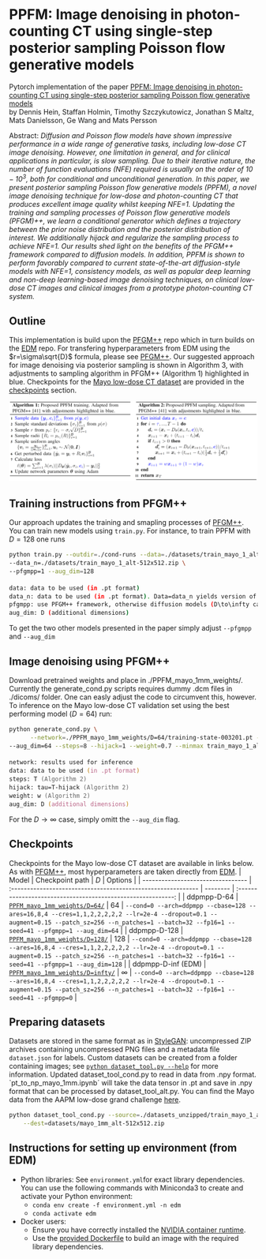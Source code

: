 # PPFM: Image denoising in photon-counting CT using single-step posterior sampling Poisson flow generative models<br>

Pytorch implementation of the paper [PPFM: Image denoising in photon-counting CT using single-step posterior sampling Poisson flow generative models](https://arxiv.org/abs/2312.09754)<br>
by Dennis Hein, Staffan Holmin, Timothy Szczykutowicz, Jonathan S Maltz, Mats Danielsson, Ge Wang and Mats Persson

Abstract: *Diffusion and Poisson flow models have shown impressive performance in a wide range of generative tasks, including low-dose CT image denoising. However, one limitation in general, and for clinical applications in particular, is slow sampling. Due to their iterative nature, the number of function evaluations (NFE) required is usually on the order of $10-10^3$, both for conditional and unconditional generation. In this paper, we present posterior sampling Poisson flow generative models (PPFM), a novel image denoising technique for low-dose and photon-counting CT that produces excellent image quality whilst keeping NFE=1. Updating the training and sampling processes of Poisson flow generative models (PFGM)++, we learn a conditional generator which defines a trajectory between the prior noise distribution and the posterior distribution of interest. We additionally hijack and regularize the sampling process to achieve NFE=1. Our results shed light on the benefits of the PFGM++ framework compared to diffusion models. In addition, PPFM is shown to perform favorably compared to current state-of-the-art diffusion-style models with NFE=1, consistency models, as well as popular deep learning and non-deep learning-based image denoising techniques, on clinical low-dose CT images and clinical images from a prototype photon-counting CT system.*

## Outline
This implementation is build upon the [PFGM++](https://github.com/Newbeeer/pfgmpp) repo which in turn builds on the [EDM](https://github.com/NVlabs/edm) repo. For transfering hyperparameters from EDM using the $r=\sigma\sqrt{D}$ formula, please see [PFGM++](https://github.com/Newbeeer/pfgmpp). Our suggested approach for image denoising via posterior sampling is shown in Algorithm 3, with adjustments to sampling algorithm in PFGM++ (Algorithm 1) highlighted in blue. Checkpoints for the [Mayo low-dose CT dataset](https://www.aapm.org/grandchallenge/lowdosect/) are provided in the [checkpoints](#checkpoints) section. 

![schematic](assets/algos.png)

## Training instructions from PFGM++
Our approach updates the training and smapling processes of [PFGM++](https://github.com/Newbeeer/pfgmpp). You can train new models using `train.py`. For instance, to train PPFM with $D=128$ one runs 

```sh
python train.py --outdir=./cond-runs --data=./datasets/train_mayo_1_alt-512x512.zip \
--data_n=./datasets/train_mayo_1_alt-512x512.zip \
--pfgmpp=1 --aug_dim=128

data: data to be used (in .pt format)
data_n: data to be used (in .pt format). Data=data_n yields version of training used in the paper.
pfgmpp: use PFGM++ framework, otherwise diffusion models (D\to\infty case). options: 0 | 1
aug_dim: D (additional dimensions)  

```
To get the two other models presented in the paper simply adjust `--pfgmpp` and `--aug_dim`
 
## Image denoising using PFGM++
Download pretrained weights and place in ./PPFM_mayo_1mm_weights/. Currently the generate_cond.py scripts requires dummy .dcm files in ./dicoms/ folder. One can easly adjust the code to circumvent this, however. To inference on the Mayo low-dose CT validation set using the best performing model ($D=64$) run: 
  ```zsh
  python generate_cond.py \
        --network=./PPFM_mayo_1mm_weights/D=64/training-state-003201.pt --batch=1 --data=val_mayo_1_alt \
--aug_dim=64 --steps=8 --hijack=1 --weight=0.7 --minmax train_mayo_1_alt_minmax

network: results used for inference 
data: data to be used (in .pt format)
steps: T (Algorithm 2) 
hijack: tau=T-hijack (Algorithm 2) 
weight: w (Algorithm 2) 
aug_dim: D (additional dimensions)  
```
For the $D \rightarrow \infty$ case, simply omitt the `--aug_dim` flag. 

## Checkpoints
Checkpoints for the Mayo low-dose CT dataset are available in links below. As with [PFGM++](https://github.com/Newbeeer/pfgmpp), most hyperparameters are taken directly from [EDM](https://github.com/NVlabs/edm). 
| Model                             | Checkpoint path                                              | $D$      |                           Options                            |
| --------------------------------- | :----------------------------------------------------------- | -------- | :----------------------------------------------------------: |
| ddpmpp-D-64              | [`PPFM_mayo_1mm_weights/D=64/`](https://drive.google.com/file/d/1bOHmbdux9M2j06v3dzHNSsy_CqhghNV3/view?usp=sharing) | 64  |      `--cond=0 --arch=ddpmpp --cbase=128 --ares=16,8,4 --cres=1,1,2,2,2,2,2 --lr=2e-4 --dropout=0.1 --augment=0.15 --patch_sz=256 --n_patches=1 --batch=32 --fp16=1 --seed=41 --pfgmpp=1 --aug_dim=64`       |
| ddpmpp-D-128             | [`PPFM_mayo_1mm_weights/D=128/`](https://drive.google.com/file/d/1PYvh7lOfLLUYiuObpg4cccHIRq6NtPT9/view?usp=sharing) | 128  |      `--cond=0 --arch=ddpmpp --cbase=128 --ares=16,8,4 --cres=1,1,2,2,2,2,2 --lr=2e-4 --dropout=0.1 --augment=0.15 --patch_sz=256 --n_patches=1 --batch=32 --fp16=1 --seed=41 --pfgmpp=1 --aug_dim=128`      |
| ddpmpp-D-inf (EDM)        | [`PPFM_mayo_1mm_weights/D=infty/`](https://drive.google.com/file/d/1yl1jSDkCubURgDO8jPUUuQdrxGCt6CpI/view?usp=sharing) | $\infty$ |                   `--cond=0 --arch=ddpmpp --cbase=128 --ares=16,8,4 --cres=1,1,2,2,2,2,2 --lr=2e-4 --dropout=0.1 --augment=0.15 --patch_sz=256 --n_patches=1 --batch=32 --fp16=1 --seed=41 --pfgmpp=0`                   |

## Preparing datasets 
Datasets are stored in the same format as in [StyleGAN](https://github.com/NVlabs/stylegan3): uncompressed ZIP archives containing uncompressed PNG files and a metadata file `dataset.json` for labels. Custom datasets can be created from a folder containing images; see [`python dataset_tool.py --help`](./docs/dataset-tool-help.txt) for more information. Updated dataset_tool_cond.py to read in data from .npy format. `pt_to_np_mayo_1mm.ipynb´ will take the data tensor in .pt and save in .npy format that can be processed by dataset_tool_alt.py. You can find the Mayo data from the AAPM low-dose grand challenge [here](https://aapm.app.box.com/s/eaw4jddb53keg1bptavvvd1sf4x3pe9h/folder/144226105715). 

```.bash
python dataset_tool_cond.py --source=./datasets_unzipped/train_mayo_1_alt/ \
    --dest=datasets/mayo_1mm_alt-512x512.zip
```

## Instructions for setting up environment (from EDM)
- Python libraries: See `environment.yml`for exact library dependencies. You can use the following commands with Miniconda3 to create and activate your Python environment:
  - `conda env create -f environment.yml -n edm`
  - `conda activate edm`
- Docker users:
  - Ensure you have correctly installed the [NVIDIA container runtime](https://docs.docker.com/config/containers/resource_constraints/#gpu).
  - Use the [provided Dockerfile](https://github.com/dennishein/pfgmpp_PCCT_denoising/main/Dockerfile) to build an image with the required library dependencies.

